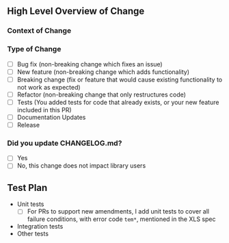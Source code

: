## High Level Overview of Change

<!--
Please include a summary/list of the changes.
If too broad, please consider splitting into multiple PRs.
If a relevant Asana task, please link it here.
-->

### Context of Change

<!--
Please include the context of a change.
If a bug fix, when was the bug introduced? What was the behavior?
If a new feature, why was this architecture chosen? What were the alternatives?
If a refactor, how is this better than the previous implementation?

If there is a design document for this feature, please link it here.
-->

### Type of Change

<!--
Please check relevant options, delete irrelevant ones.
-->

- [ ] Bug fix (non-breaking change which fixes an issue)
- [ ] New feature (non-breaking change which adds functionality)
- [ ] Breaking change (fix or feature that would cause existing functionality to not work as expected)
- [ ] Refactor (non-breaking change that only restructures code)
- [ ] Tests (You added tests for code that already exists, or your new feature included in this PR)
- [ ] Documentation Updates
- [ ] Release

### Did you update CHANGELOG.md?

- [ ] Yes
- [ ] No, this change does not impact library users

## Test Plan

<!--
Please describe the tests that you ran to verify your changes and provide instructions so that others can reproduce.
-->
* Unit tests
  * [ ] For PRs to support new amendments, I add unit tests to cover all failure conditions, with error code `tem*`, mentioned in the XLS spec
* Integration tests
* Other tests

<!--
## Future Tasks
For future tasks related to PR.
-->
